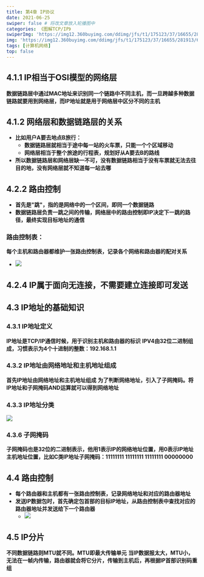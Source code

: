 ```yaml
---
title: 第4章 IP协议
date: 2021-06-25
swiper: false # 将改文章放入轮播图中
categories: 《图解TCP/IP》
swiperImg: 'https://img12.360buyimg.com/ddimg/jfs/t1/175123/37/16655/281913/60d586beEc7ef737a/16612132f2eddf6d.jpg' # 该文章在轮播图中的图片
img: 'https://img12.360buyimg.com/ddimg/jfs/t1/175123/37/16655/281913/60d586beEc7ef737a/16612132f2eddf6d.jpg' # 该文章图片，可以是本地目录下图片也可以是http://xxx图片
tags: [计算机网络]
top: false
---
```

## 4.1.1 IP相当于OSI模型的网络层
**数据链路层中通过MAC地址来识别同一个链路中不同主机，而一旦跨越多种数据链路就要用到网络层，而IP地址就是用于网络层中区分不同的主机**
## 4.1.2 网络层和数据链路层的关系

- **比如用户A要去地点B旅行：**
   - **数据链路层就相当于途中每一站的火车票，只能一个个区域移动**
   - **网络层相当于整个旅途的行程表，规划好从A要去B的路线**
- **所以数据链路层和网络层缺一不可，没有数据链路相当于没有车票就无法去往目的地，没有网络层就不知道每一站去哪**

## 4.2.2 路由控制
- **首先是"跳"，指的是网络中的一个区间，即同一个数据链路**
- **数据链路层负责一跳之间的传输，网络层中的路由控制即IP决定下一跳的路径，最终实现目标地址的通信**

### 路由控制表：
**每个主机和路由器都维护一张路由控制表，记录各个网络和路由器的配对关系**

   - ![](https://img12.360buyimg.com/ddimg/jfs/t1/174139/15/16121/138429/60d53bd3E1490cad1/223862e27edc29c9.jpg)

## 4.2.4 IP属于面向无连接，不需要建立连接即可发送

## 4.3 IP地址的基础知识

### 4.3.1 IP地址定义
**IP地址是TCP/IP通信时候，用于识别主机和路由器的标识**
**IPV4由32位二进制组成，习惯表示为4个十进制的整数：192.168.1.1**
### 4.3.2 IP地址由网络地址和主机地址组成
**首先IP地址由网络地址和主机地址组成**
**为了判断网络地址，引入了子网掩码。将IP地址和子网掩码AND运算就可以得到网络地址**
### 4.3.3 IP地址分类
![](https://pic3.zhimg.com/v2-7438cb1ba454ffe278f5c2310e69f3aa_b.png)
### 4.3.6 子网掩码
**子网掩码也是32位的二进制表示，他用1表示IP的网络地址位置，用0表示IP地址主机地址位置，比如C类IP地址子网掩码：11111111 11111111 11111111 00000000**
## 4.4 路由控制

- **每个路由器和主机都有一张路由控制表，记录网络地址和对应的路由器地址**
- **发送IP数据包时，首先确定包首部的目标IP地址，从路由控制表中查找对应的路由器地址并发送给下一个路由器**
   - ![](https://img13.360buyimg.com/ddimg/jfs/t1/196104/38/10116/123501/60d582ebEaf339829/f1689f2f210b8e8d.jpg)

## 4.5 IP分片
**不同数据链路则MTU就不同。MTU即最大传输单元**
**当IP数据报太大，MTU小，无法在一帧内传输，路由器就会将它分片，传输到主机后，再根据IP首部识别码重组**
